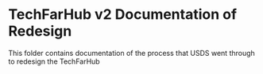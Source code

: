 # TechFarHub v2 Documentation of Redesign

This folder contains documentation of the process that USDS went through to redesign the TechFarHub
